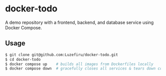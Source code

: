 # docker-todo

A demo repository with a frontend, backend, and database service using Docker Compose.

## Usage

```bash
$ git clone git@github.com:Luzefiru/docker-todo.git
$ cd docker-todo
$ docker compose up    # builds all images from Dockerfiles locally
$ docker compose down  # gracefully closes all services & tears down containers
```
